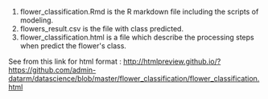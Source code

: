 1. flower_classification.Rmd is the R markdown file including the scripts of modeling.  
2. flowers_result.csv is the file with class predicted.  
3. flower_classification.html is a file which describe the processing steps when predict the flower's class. 

See from this link for html format : http://htmlpreview.github.io/?https://github.com/admin-datarm/datascience/blob/master/flower_classification/flower_classification.html
